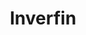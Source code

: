 ---
title: "Inverfin"
url: /ciudad-del-este/inverfin-avenida-general-bernardino-caballero/
shop: motocicleta
---